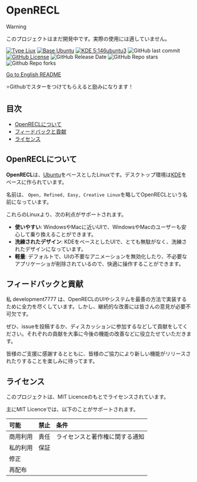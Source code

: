 # OpenRECL

> [!WARNING]
> このプロジェクトはまだ開発中です。実際の使用には適していません。

[![Type Liux](https://img.shields.io/badge/Type-Linux-FCC624)](https://kernel.org/)
[![Base Ubuntu](https://img.shields.io/badge/Base-Ubuntu-E95420)](https://ubuntu.com/)
[![KDE 5:146ubuntu3](https://img.shields.io/badge/KDE-5:146ubuntu3-1D99F3)](https://ubuntu.com/)
![GitHub last commit](https://img.shields.io/github/last-commit/development7777/OpenRECL)
[![GitHub License](https://img.shields.io/github/license/development7777/OpenRECL)](LICENCE)
![GitHub Release Date](https://img.shields.io/github/release-date/develoopment7777/Openrecl)
![GitHub Repo stars](https://img.shields.io/github/stars/development7777/OpenRECL?style=flat)
![Github Repo forks](https://img.shields.io/github/forks/development7777/OpenRECL?style=flat)

[Go to English README](README.md)

⭐Githubでスターをつけてもらえると励みになります！

## 目次

- [OpenRECLについて](#openreclについて)
- [フィードバックと貢献](#フィードバックと貢献)
- [ライセンス](#ライセンス)

## OpenRECLについて

**OpenRECL**は、[Ubuntu](https://ubuntu.com/)をベースとしたLinuxです。デスクトップ環境は[KDE](https://kde.org/)をベースに作られています。

名前は、
`Open, Refined, Easy, Creative Linux`を略してOpenRECLという名前になっています。


これらのLinuxより、次の利点がサポートされます。

- **使いやすい**: WindowsやMacに近いUIで、WindowsやMacのユーザーも安心して乗り換えることができます。
- **洗練されたデザイン**: KDEをベースとしたUIで、とても無駄がなく、洗練されたデザインになっています。
- **軽量**: デフォルトで、UIの不要なアニメーションを無効化したり、不必要なアプリケーショが削除されているので、快適に操作することができます。

<!--## 構築方法



## ドキュメント


-->
## フィードバックと貢献

私 development7777 は、OpenRECLのUIやシステムを最善の方法で実装するために全力を尽くしています。しかし、継続的な改善には皆さんの意見が必要不可欠です。

ぜひ、issueを投稿するか、ディスカッションに参加するなどして貢献をしてください。それぞれの貢献を大事に今後の機能の改善などに役立たせていただきます。

皆様のご支援に感謝するとともに、皆様のご協力により新しい機能がリリースされたりすることを楽しみに待ってます。

## ライセンス

このプロジェクトは、MIT Licenceのもとでライセンスされています。

主にMIT Licenceでは、以下のことがサポートされます。

| 可能     | 禁止 | 条件                           |
| :------- | :--- | :----------------------------- |
| 商用利用 | 責任 | ライセンスと著作権に関する通知 |
| 私的利用 | 保証 |                                |
| 修正     |      |                                |
| 再配布   |      |                                |
